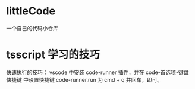 # littleCode
一个自己的代码小仓库


# tsscript 学习的技巧
快速执行的技巧： vscode 中安装 code-runner 插件，并在 code-首选项-键盘快捷键 中设置快捷键 code-runner.run 为 cmd + q 并回车，即可。

